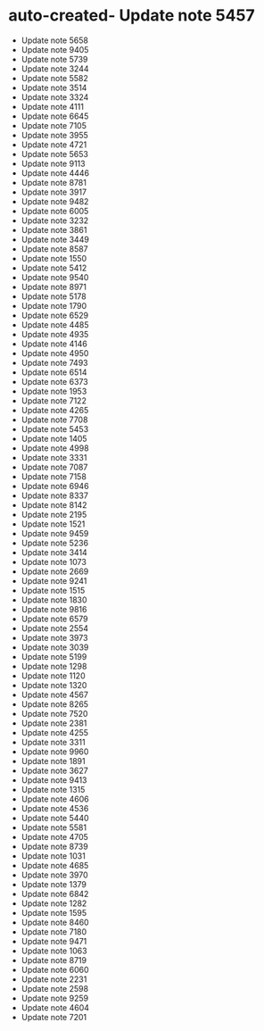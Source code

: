 # auto-created- Update note 5457
- Update note 5658
- Update note 9405
- Update note 5739
- Update note 3244
- Update note 5582
- Update note 3514
- Update note 3324
- Update note 4111
- Update note 6645
- Update note 7105
- Update note 3955
- Update note 4721
- Update note 5653
- Update note 9113
- Update note 4446
- Update note 8781
- Update note 3917
- Update note 9482
- Update note 6005
- Update note 3232
- Update note 3861
- Update note 3449
- Update note 8587
- Update note 1550
- Update note 5412
- Update note 9540
- Update note 8971
- Update note 5178
- Update note 1790
- Update note 6529
- Update note 4485
- Update note 4935
- Update note 4146
- Update note 4950
- Update note 7493
- Update note 6514
- Update note 6373
- Update note 1953
- Update note 7122
- Update note 4265
- Update note 7708
- Update note 5453
- Update note 1405
- Update note 4998
- Update note 3331
- Update note 7087
- Update note 7158
- Update note 6946
- Update note 8337
- Update note 8142
- Update note 2195
- Update note 1521
- Update note 9459
- Update note 5236
- Update note 3414
- Update note 1073
- Update note 2669
- Update note 9241
- Update note 1515
- Update note 1830
- Update note 9816
- Update note 6579
- Update note 2554
- Update note 3973
- Update note 3039
- Update note 5199
- Update note 1298
- Update note 1120
- Update note 1320
- Update note 4567
- Update note 8265
- Update note 7520
- Update note 2381
- Update note 4255
- Update note 3311
- Update note 9960
- Update note 1891
- Update note 3627
- Update note 9413
- Update note 1315
- Update note 4606
- Update note 4536
- Update note 5440
- Update note 5581
- Update note 4705
- Update note 8739
- Update note 1031
- Update note 4685
- Update note 3970
- Update note 1379
- Update note 6842
- Update note 1282
- Update note 1595
- Update note 8460
- Update note 7180
- Update note 9471
- Update note 1063
- Update note 8719
- Update note 6060
- Update note 2231
- Update note 2598
- Update note 9259
- Update note 4604
- Update note 7201
